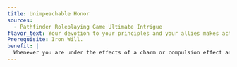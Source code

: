 ```yaml
---
title: Unimpeachable Honor
sources:
  - Pathfinder Roleplaying Game Ultimate Intrigue
flavor_text: Your devotion to your principles and your allies makes acting against them unthinkable.
Prerequisite: Iron Will.
benefit: |
  Whenever you are under the effects of a charm or compulsion effect and would be compelled to take an action that violates your fundamental nature, explicitly violates the strictures of your religion, or would be an act of an alignment that directly opposes your own (for instance, a chaotic or evil act if you are lawful good), you gain a +4 bonus on any saving throw or opposed Charisma check to resist that command or break free from the effect. Whenever you are compelled to attack an ally, you take a --4 penalty on your attack rolls and damage rolls.
---
```


